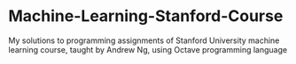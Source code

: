 # Machine-Learning-Stanford-Course
My solutions to programming assignments of Stanford University machine learning course, taught by Andrew Ng, using Octave programming language
